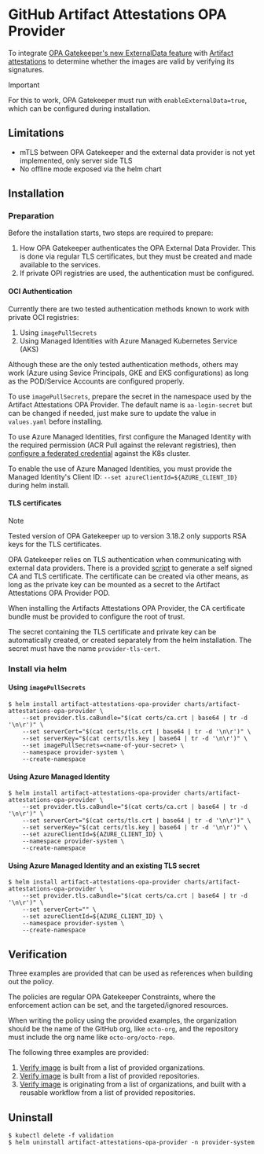 # GitHub Artifact Attestations OPA Provider
To integrate [OPA Gatekeeper's new ExternalData
feature](https://open-policy-agent.github.io/gatekeeper/website/docs/externaldata)
with [Artifact attestations](https://github.com/actions/attest) to determine whether
the images are valid by verifying its signatures.

> [!IMPORTANT]
> For this to work, OPA Gatekeeper must run with
> `enableExternalData=true`, which can be configured during
> installation.

## Limitations

* mTLS between OPA Gatekeeper and the external data provider is not
  yet implemented, only server side TLS
* No offline mode exposed via the helm chart

## Installation

### Preparation

Before the installation starts, two steps are required to prepare:

1. How OPA Gatekeeper authenticates the OPA External Data
   Provider. This is done via regular TLS certificates, but they must
   be created and made available to the services.
1. If private OPI registries are used, the authentication must be
   configured.

#### OCI Authentication

Currently there are two tested authentication methods known to work
with private OCI registries:

1. Using `imagePullSecrets`
2. Using Managed Identities with Azure Managed Kubernetes Service
   (AKS)

Although these are the only tested authentication methods, others may
work (Azure using Sevice Principals, GKE and EKS configurations) as
long as the POD/Service Accounts are configured properly.

To use `imagePullSecrets`, prepare the secret in the namespace used by
the Artifact Attestations OPA Provider. The default name is
`aa-login-secret` but can be changed if needed, just make sure to
update the value in `values.yaml` before installing.

To use Azure Managed Identities, first configure the Managed Identity
with the required permission (ACR Pull against the relevant
registries), then [configure a federated
credential](https://learn.microsoft.com/en-us/entra/workload-id/workload-identity-federation-config-app-trust-managed-identity?tabs=microsoft-entra-admin-center#configure-a-federated-identity-credential-on-an-existing-application)
against the K8s cluster.

To enable the use of Azure Managed Identities, you must provide the
Managed Identity's Client ID: `--set azureClientId=${AZURE_CLIENT_ID}`
during helm install.

#### TLS certificates

> [!NOTE]
> Tested version of OPA Gatekeeper up to version 3.18.2 only supports
> RSA keys for the TLS certificates.

OPA Gatekeeper relies on TLS authentication when communicating with
external data providers. There is a provided
[script](scripts/gen_certs.sh) to generate a self signed CA and TLS
certificate. The certificate can be created via other means, as long
as the private key can be mounted as a secret to the Artifact
Attestations OPA Provider POD.

When installing the Artifacts Attestations OPA Provider, the CA
certificate bundle must be provided to configure the root of trust.

The secret containing the TLS certificate and private key can be
automatically created, or created separately from the helm
installation. The secret must have the name `provider-tls-cert`.

### Install via helm

#### Using `imagePullSecrets`

```
$ helm install artifact-attestations-opa-provider charts/artifact-attestations-opa-provider \
    --set provider.tls.caBundle="$(cat certs/ca.crt | base64 | tr -d '\n\r')" \
    --set serverCert="$(cat certs/tls.crt | base64 | tr -d '\n\r')" \
    --set serverKey="$(cat certs/tls.key | base64 | tr -d '\n\r')" \
    --set imagePullSecrets=<name-of-your-secret> \
    --namespace provider-system \
    --create-namespace
```

#### Using Azure Managed Identity

```
$ helm install artifact-attestations-opa-provider charts/artifact-attestations-opa-provider \
    --set provider.tls.caBundle="$(cat certs/ca.crt | base64 | tr -d '\n\r')" \
    --set serverCert="$(cat certs/tls.crt | base64 | tr -d '\n\r')" \
    --set serverKey="$(cat certs/tls.key | base64 | tr -d '\n\r')" \
    --set azureClientId=${AZURE_CLIENT_ID} \
    --namespace provider-system \
    --create-namespace
```

#### Using Azure Managed Identity and an existing TLS secret

```
$ helm install artifact-attestations-opa-provider charts/artifact-attestations-opa-provider \
    --set provider.tls.caBundle="$(cat certs/ca.crt | base64 | tr -d '\n\r')" \
    --set serverCert="" \
    --set azureClientId=${AZURE_CLIENT_ID} \
    --namespace provider-system \
    --create-namespace
```

## Verification

Three examples are provided that can be used as references when
building out the policy.

The policies are regular OPA Gatekeeper Constraints, where the
enforcement action can be set, and the targeted/ignored resources.

When writing the policy using the provided examples, the organization
should be the name of the GitHub org, like `octo-org`, and the
repository must include the org name like `octo-org/octo-repo`.

The following three examples are provided:

1. [Verify image](validation/from-org-constraint-template.yaml) is
   built from a list of provided organizations.
1. [Verify image](validation/from-repo-constraint-template.yaml) is
   built from a list of provided repositories.
1. [Verify
   image](validation/from-org-with-signer-constraint-template.yaml) is
   originating from a list of organizations, and built with a reusable
   workflow from a list of provided repositories.

## Uninstall

```
$ kubectl delete -f validation
$ helm uninstall artifact-attestations-opa-provider -n provider-system
```
